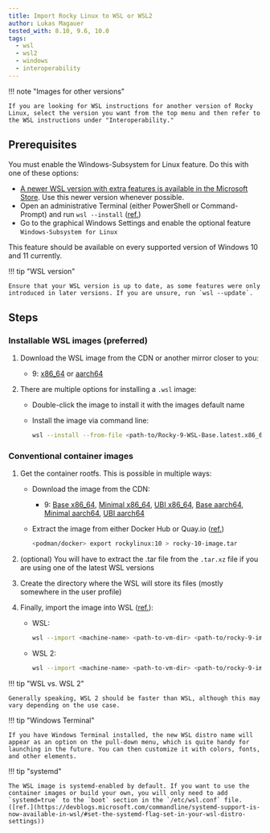 ```yaml
---
title: Import Rocky Linux to WSL or WSL2
author: Lukas Magauer
tested_with: 8.10, 9.6, 10.0
tags:
  - wsl
  - wsl2
  - windows
  - interoperability
---
```


!!! note "Images for other versions"

    If you are looking for WSL instructions for another version of Rocky Linux, select the version you want from the top menu and then refer to the WSL instructions under "Interoperability."

## Prerequisites

You must enable the Windows-Subsystem for Linux feature. Do this with one of these options:

- [A newer WSL version with extra features is available in the Microsoft Store](https://apps.microsoft.com/store/detail/windows-subsystem-for-linux/9P9TQF7MRM4R). Use this newer version whenever possible.
- Open an administrative Terminal (either PowerShell or Command-Prompt) and
  run `wsl --install` ([ref.](https://docs.microsoft.com/en-us/windows/wsl/install))
- Go to the graphical Windows Settings and enable the optional feature `Windows-Subsystem for Linux`

This feature should be available on every supported version of Windows 10 and 11 currently.

!!! tip "WSL version"

    Ensure that your WSL version is up to date, as some features were only introduced in later versions. If you are unsure, run `wsl --update`.

## Steps

### Installable WSL images (preferred)

1. Download the WSL image from the CDN or another mirror closer to you:

    - 9: [x86_64](https://dl.rockylinux.org/pub/rocky/9/images/x86_64/Rocky-9-WSL-Base.latest.x86_64.wsl) or [aarch64](https://dl.rockylinux.org/pub/rocky/9/images/aarch64/Rocky-9-WSL-Base.latest.aarch64.wsl)

2. There are multiple options for installing a `.wsl` image:

    - Double-click the image to install it with the images default name
    - Install the image via command line:

        ```sh
        wsl --install --from-file <path-to/Rocky-9-WSL-Base.latest.x86_64.wsl> --name <machine-name>
        ```

### Conventional container images

1. Get the container rootfs. This is possible in multiple ways:

    - Download the image from the CDN:
        - 9: [Base x86_64](https://dl.rockylinux.org/pub/rocky/9/images/x86_64/Rocky-9-Container-Base.latest.x86_64.tar.xz), [Minimal x86_64](https://dl.rockylinux.org/pub/rocky/9/images/x86_64/Rocky-9-Container-Minimal.latest.x86_64.tar.xz), [UBI x86_64](https://dl.rockylinux.org/pub/rocky/9/images/x86_64/Rocky-9-Container-UBI.latest.x86_64.tar.xz), [Base aarch64](https://dl.rockylinux.org/pub/rocky/9/images/aarch64/Rocky-9-Container-Base.latest.aarch64.tar.xz), [Minimal aarch64](https://dl.rockylinux.org/pub/rocky/9/images/aarch64/Rocky-9-Container-Minimal.latest.aarch64.tar.xz), [UBI aarch64](https://dl.rockylinux.org/pub/rocky/9/images/aarch64/Rocky-9-Container-UBI.latest.aarch64.tar.xz)
    - Extract the image from either Docker Hub or Quay.io ([ref.](https://docs.microsoft.com/en-us/windows/wsl/use-custom-distro#export-the-tar-from-a-container))

        ```sh
        <podman/docker> export rockylinux:10 > rocky-10-image.tar
        ```

2. (optional) You will have to extract the .tar file from the `.tar.xz` file if you are using one of the latest WSL versions
3. Create the directory where the WSL will store its files (mostly somewhere in the user profile)
4. Finally, import the image into WSL ([ref.](https://docs.microsoft.com/en-us/windows/wsl/use-custom-distro#import-the-tar-file-into-wsl)):

    - WSL:

        ```sh
        wsl --import <machine-name> <path-to-vm-dir> <path-to/rocky-9-image.tar.xz> --version 1
        ```

    - WSL 2:

        ```sh
        wsl --import <machine-name> <path-to-vm-dir> <path-to/rocky-9-image.tar.xz> --version 2
        ```

!!! tip "WSL vs. WSL 2"

    Generally speaking, WSL 2 should be faster than WSL, although this may vary depending on the use case.

!!! tip "Windows Terminal"

    If you have Windows Terminal installed, the new WSL distro name will appear as an option on the pull-down menu, which is quite handy for launching in the future. You can then customize it with colors, fonts, and other elements.

!!! tip "systemd"

    The WSL image is systemd-enabled by default. If you want to use the container images or build your own, you will only need to add `systemd=true` to the `boot` section in the `/etc/wsl.conf` file. ([ref.](https://devblogs.microsoft.com/commandline/systemd-support-is-now-available-in-wsl/#set-the-systemd-flag-set-in-your-wsl-distro-settings))

